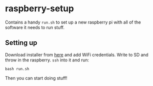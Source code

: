 # raspberry-setup

Contains a handy `run.sh` to set up a new raspberry pi with all of the software
it needs to run stuff.

## Setting up

Download installer from [here](https://www.raspberrypi.com/software/) and add
WiFi credentials. Write to SD and throw in the raspberry. `ssh` into it and run:
```
bash run.sh
```
Then you can start doing stuff!
